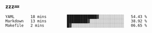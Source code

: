 ### zzz💤

<!--
**ArberSephirotheca/ArberSephirotheca** is a ✨ _special_ ✨ repository because its `README.md` (this file) appears on your GitHub profile.

Here are some ideas to get you started:

- 🌱 I’m currently learning Rust, Distributed System, and Database.
- 😄 Pronouns: He/Him
-->

<!--START_SECTION:waka-->

```text
YAML       18 mins         █████████████▓░░░░░░░░░░░   54.43 %
Markdown   13 mins         █████████▓░░░░░░░░░░░░░░░   38.92 %
Makefile   2 mins          █▓░░░░░░░░░░░░░░░░░░░░░░░   06.65 %
```

<!--END_SECTION:waka-->
